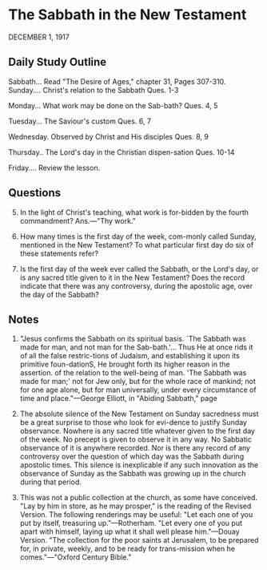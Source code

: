 # The Sabbath in the New Testament
DECEMBER 1, 1917

## Daily Study Outline

Sabbath... Read "The Desire of Ages," chapter 31, Pages 307-310. Sunday.... Christ's relation to the Sabbath Ques. 1-3

Monday... What work may be done on the Sab-bath? Ques. 4, 5

Tuesday... The Saviour's custom Ques. 6, 7

Wednesday. Observed by Christ and His disciples Ques. 8, 9

Thursday.. The Lord's day in the Christian dispen-sation Ques. 10-14

Friday.... Review the lesson.

## Questions

5. In the light of Christ's teaching, what work is for-bidden by the fourth commandment? Ans.—"Thy work."

10. How many times is the first day of the week, com-monly called Sunday, mentioned in the New Testament? To what particular first day do six of these statements refer? 

11. Is the first day of the week ever called the Sabbath, or the Lord's day, or is any sacred title given to it in the New Testament? Does the record indicate that there was any controversy, during the apostolic age, over the day of the Sabbath? 

## Notes

1. "Jesus confirms the Sabbath on its spiritual basis. `The Sabbath was made for man, and not man for the Sab-bath.'... Thus He at once rids it of all the false restric-tions of Judaism, and establishing it upon its primitive foun-dationS, He brought forth its higher reason in the assertion. of the relation to the well-being of man. 'The Sabbath was made for man;' not for Jew only, but for the whole race of mankind; not for one age alone, but for man universally, under every circumstance of time and place."—George Elliott, in "Abiding Sabbath," page

3. The absolute silence of the New Testament on Sunday sacredness must be a great surprise to those who look for evi-dence to justify Sunday observance. Nowhere is any sacred title whatever given to the first day of the week. No precept is given to observe it in any way. No Sabbatic observance of it is anywhere recorded. Nor is there any record of any controversy over the question of which day was the Sabbath during apostolic times. This silence is inexplicable if any such innovation as the observance of Sunday as the Sabbath was growing up in the church during that period.

5. This was not a public collection at the church, as some have conceived. "Lay by him in store, as he may prosper," is the reading of the Revised Version. The following renderings may be useful: "Let each one of you put by itself, treasuring up."—Rotherham. "Let every one of you put apart with himself, laying up what it shall well please him."—Douay Version. "The collection for the poor saints at Jerusalem, to be prepared for, in private, weekly, and to be ready for trans-mission when he comes."—"Oxford Century Bible."
